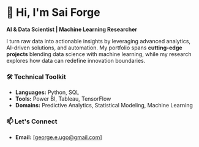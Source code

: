 <!--
**George12354/George12354** is a ✨ _special_ ✨ repository because its `README.md` (this file) appears on your GitHub profile.

Here are some ideas to get you started:

- 🔭 I’m currently working on ...
- 🌱 I’m currently learning ...
- 👯 I’m looking to collaborate on ...
- 🤔 I’m looking for help with ...
- 💬 Ask me about ...
- 📫 How to reach me: ...
- 😄 Pronouns: ...
- ⚡ Fun fact: ...
-->

# 👋 Hi, I'm Sai Forge  
**AI & Data Scientist | Machine Learning Researcher**

I turn raw data into actionable insights by leveraging advanced analytics, AI-driven solutions, and automation. My portfolio spans **cutting-edge projects** blending data science with machine learning, while my research explores how data can redefine innovation boundaries.

### 🛠️ Technical Toolkit  
- **Languages:** Python, SQL  
- **Tools:** Power BI, Tableau, TensorFlow  
- **Domains:** Predictive Analytics, Statistical Modeling, Machine Learning

### 📫 Let's Connect  
- **Email:** [george.e.ugo@gmail.com]
